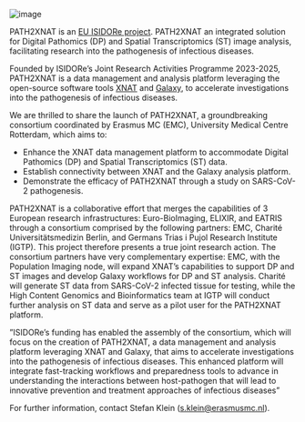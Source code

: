 ![image](https://github.com/user-attachments/assets/74127cb4-30c0-4fcc-972c-36ba7c08323a)

PATH2XNAT is an [EU ISIDORe project](https://isidore-project.eu/). PATH2XNAT an integrated solution for Digital Pathomics (DP) and Spatial Transcriptomics (ST) image analysis, facilitating research into the pathogenesis of infectious diseases. 

Founded by ISIDORe’s Joint Research Activities Programme 2023-2025, PATH2XNAT is a data management and analysis platform leveraging the open-source software tools [XNAT](https://www.xnat.org/) and [Galaxy](https://usegalaxy.org/), to accelerate investigations into the pathogenesis of infectious diseases. 

We are thrilled to share the launch of PATH2XNAT, a groundbreaking consortium coordinated by Erasmus MC (EMC), University Medical Centre Rotterdam, which aims to: 

 - Enhance the XNAT data management platform to accommodate Digital Pathomics (DP) and Spatial Transcriptomics (ST) data. 
 - Establish connectivity between XNAT and the Galaxy analysis platform. 
 - Demonstrate the efficacy of PATH2XNAT through a study on SARS-CoV-2 pathogenesis.

PATH2XNAT is a collaborative effort that merges the capabilities of 3 European research infrastructures: Euro-BioImaging, ELIXIR, and EATRIS through a consortium comprised by the following partners: EMC, Charité Universitätsmedizin Berlin, and Germans Trias i Pujol Research Institute (IGTP). This project therefore presents a true joint research action. The consortium partners have very complementary expertise: EMC, with the Population Imaging node, will expand XNAT’s capabilities to support DP and ST images and develop Galaxy workflows for DP and ST analysis. Charité  will generate ST data from SARS-CoV-2 infected tissue for testing, while the High Content Genomics and Bioinformatics team at IGTP will conduct further analysis on ST data and serve as a pilot user for the PATH2XNAT platform. 

”ISIDORe’s funding has enabled the assembly of the consortium, which will focus on the creation of PATH2XNAT, a data management and analysis platform leveraging XNAT and Galaxy, that aims to accelerate investigations into the pathogenesis of infectious diseases. This enhanced platform will integrate fast-tracking workflows and preparedness tools to advance in understanding the interactions between host-pathogen that will lead to innovative prevention and treatment approaches of infectious diseases” 

For further information, contact Stefan Klein (s.klein@erasmusmc.nl).
